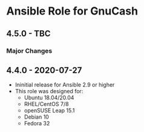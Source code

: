 # Ansible Role for GnuCash

## 4.5.0 - TBC

### Major Changes

## 4.4.0 - 2020-07-27

  - Ininitial release for Ansible 2.9 or higher
  - This role was designed for:
      - Ubuntu 18.04/20.04
      - RHEL/CentOS 7/8
      - openSUSE Leap 15.1
      - Debian 10
      - Fedora 32
